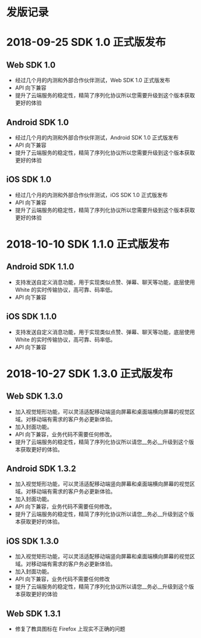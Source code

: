 # 发版记录


# 2018-09-25  SDK 1.0 正式版发布

## Web SDK 1.0

* 经过几个月的内测和外部合作伙伴测试，Web SDK 1.0 正式版发布
* API 向下兼容
* 提升了云端服务的稳定性，精简了序列化协议所以您需要升级到这个版本获取更好的体验

## Android SDK 1.0

* 经过几个月的内测和外部合作伙伴测试，Android SDK 1.0 正式版发布
* API 向下兼容
* 提升了云端服务的稳定性，精简了序列化协议所以您需要升级到这个版本获取更好的体验

## iOS SDK 1.0

* 经过几个月的内测和外部合作伙伴测试，iOS SDK 1.0 正式版发布
* API 向下兼容
* 提升了云端服务的稳定性，精简了序列化协议所以您需要升级到这个版本获取更好的体验

# 2018-10-10 SDK 1.1.0 正式版发布

## Android SDK 1.1.0

* 支持发送自定义消息功能，用于实现类似点赞、弹幕、聊天等功能，底层使用 White 的实时传输协议，高可靠、码率低。
* API 向下兼容

## iOS SDK 1.1.0

* 支持发送自定义消息功能，用于实现类似点赞、弹幕、聊天等功能，底层使用 White 的实时传输协议，高可靠、码率低。
* API 向下兼容

# 2018-10-27  SDK 1.3.0 正式版发布

## Web SDK 1.3.0

* 加入视觉矩形功能，可以灵活适配移动端竖向屏幕和桌面端横向屏幕的视觉区域。对移动端有需求的客户务必更新体验。
* 加入封面功能。
* API 向下兼容，业务代码不需要任何修改。
* 提升了云端服务的稳定性，精简了序列化协议所以请您__务必__升级到这个版本获取更好的体验。

## Android SDK 1.3.2

* 加入视觉矩形功能，可以灵活适配移动端竖向屏幕和桌面端横向屏幕的视觉区域。对移动端有需求的客户务必更新体验。
* 加入封面功能。
* API 向下兼容，业务代码不需要任何修改。
* 提升了云端服务的稳定性，精简了序列化协议所以请您__务必__升级到这个版本获取更好的体验。

## iOS SDK 1.3.0

* 加入视觉矩形功能，可以灵活适配移动端竖向屏幕和桌面端横向屏幕的视觉区域。对移动端有需求的客户务必更新体验。
* 加入封面功能。
* API 向下兼容，业务代码不需要任何修改
* 提升了云端服务的稳定性，精简了序列化协议所以请您__务必__升级到这个版本获取更好的体验

## Web SDK 1.3.1

* 修复了教具图标在 Firefox 上现实不正确的问题 


